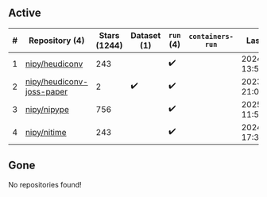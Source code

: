 ## Active
| # | Repository (4) | Stars (1244) | Dataset (1) | `run` (4) | `containers-run` | Last Modified |
| --- | --- | --- | --- | --- | --- | --- |
| 1 | [nipy/heudiconv](https://github.com/nipy/heudiconv) | 243 |  | :heavy_check_mark: |  | 2024-11-18 13:50:14+00:00 |
| 2 | [nipy/heudiconv-joss-paper](https://github.com/nipy/heudiconv-joss-paper) | 2 | :heavy_check_mark: | :heavy_check_mark: |  | 2023-07-17 21:09:07+00:00 |
| 3 | [nipy/nipype](https://github.com/nipy/nipype) | 756 |  | :heavy_check_mark: |  | 2025-01-18 11:58:21+00:00 |
| 4 | [nipy/nitime](https://github.com/nipy/nitime) | 243 |  | :heavy_check_mark: |  | 2024-11-06 17:39:49+00:00 |

## Gone
No repositories found!
